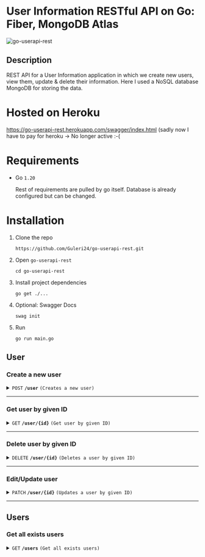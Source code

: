 # User Information RESTful API on Go: Fiber, MongoDB Atlas
![go-userapi-rest](https://user-images.githubusercontent.com/43719098/185801503-b97f94de-7895-4e85-a97d-1e858e6e4fe8.png)


## Description
REST API for a User Information application in which we create new users, view them, update & delete their information. Here I used a NoSQL database MongoDB for storing the data.

# Hosted on Heroku
https://go-userapi-rest.herokuapp.com/swagger/index.html (sadly now I have to pay for heroku -> No longer active :-( 

# Requirements

* Go `1.20`

    Rest of requirements are pulled by go itself. 
    Database is already configured but can be changed.

# Installation

1. Clone the repo

    `https://github.com/Guleri24/go-userapi-rest.git`

2. Open `go-userapi-rest`

    `cd go-userapi-rest`

5. Install project dependencies

    `go get ./...`

4. Optional: Swagger Docs

    `swag init`

5.  Run

    `go run main.go`


## User
### Create a new user

<details>
    <summary><code>POST</code> <code><b>/user</b></code> <code>(Creates a new user)</code></summary>

##### Parameters
> | name      |  type     | data type               | description                                                           |
> |-----------|-----------|-------------------------|-----------------------------------------------------------------------|
> | Body      |  required | object (JSON)   | User obj |


##### Example cURL

> ```javascript
>  curl -X 'POST' 'https://go-userapi-rest.herokuapp.com/api/v1/user' -H 'accept: application/json' -H 'Content-Type: application/json' -d '{"address": "Guler, Himachal Pradesh","description": "Student@NITH","dob": "24-12-2000","name": "Guleri"}'
> ```

</details>

_____________________________________________________________

### Get user by given ID

<details>
    <summary><code>GET</code> <code><b>/user/{id}</b></code> <code>(Get user by given ID)</code></summary>

##### Parameters
> | name      |  type     | data type               | description                                                           |
> |-----------|-----------|-------------------------|-----------------------------------------------------------------------|
> | id      |  required | string  | User ID |
 
##### Example cURL
> ```javascript
>  curl -X 'GET' 'https://go-userapi-rest.herokuapp.com/api/v1/user/63023e32606a56bdd637c202' -H 'accept: application/json'
> ```

</details>

______________________________________________________________________________________

### Delete user by given ID

<details>
    <summary><code>DELETE</code> <code><b>/user/{id}</b></code> <code>(Deletes a user by given ID)</code></summary>

##### Parameters
> | name      |  type     | data type               | description                                                           |
> |-----------|-----------|-------------------------|-----------------------------------------------------------------------|
> | id      |  required | string | User ID |


##### Example cURL

> ```javascript
>  curl -X 'DELETE' 'https://go-userapi-rest.herokuapp.com/api/v1/user/63023e32606a56bdd637c202' -H 'accept: application/json'
> ```

</details>

______________________________________________________________________________________

### Edit/Update user 

<details>
    <summary><code>PATCH</code> <code><b>/user/{id}</b></code> <code>(Updates a user by given ID)</code></summary>

##### Parameters
> | name      |  type     | data type               | description                                                           |
> |-----------|-----------|-------------------------|-----------------------------------------------------------------------|
> | id      |  required | string | User Id|
> | Body      |  required | object(json) | User obj |


##### Example cURL

> ```javascript
>  curl -X 'PATCH' 'https://go-userapi-rest.herokuapp.com/api/v1/user/63000c7aa8079cb65b7478e7' -H 'accept: application/json' -H 'Content-Type: application/json' -d '{"address": "Hostel@DBH","description": "Student@NITH","dob": "24-12-2000","name": "Guleri24"}'
> ```

</details>

______________________________________________________________________________________

## Users
### Get all exists users 

<details>
    <summary><code>GET</code> <code><b>/users</b></code> <code>(Get all exists users)</code></summary>

##### Parameters
> none


##### Example cURL

> ```javascript
>  curl -X 'GET' 'https://go-userapi-rest.herokuapp.com/api/v1/users' -H 'accept: application/json'
> ```

</details>